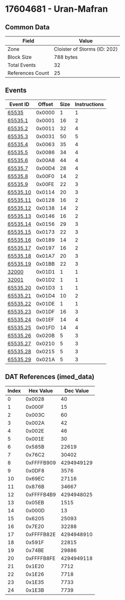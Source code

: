 # 17604681 - Uran-Mafran

## Common Data

| Field            | Value                        |
|------------------|------------------------------|
| Zone             | Cloister of Storms (ID: 202) |
| Block Size       | 788 bytes                    |
| Total Events     | 32                           |
| References Count | 25                           |

## Events

| Event ID                  | Offset   |   Size |   Instructions |
|---------------------------|----------|--------|----------------|
| [65535](./65535.md)       | 0x0000   |      1 |              1 |
| [65535.1](./65535.1.md)   | 0x0001   |     16 |              2 |
| [65535.2](./65535.2.md)   | 0x0011   |     32 |              4 |
| [65535.3](./65535.3.md)   | 0x0031   |     50 |              5 |
| [65535.4](./65535.4.md)   | 0x0063   |     35 |              4 |
| [65535.5](./65535.5.md)   | 0x0086   |     34 |              4 |
| [65535.6](./65535.6.md)   | 0x00A8   |     44 |              4 |
| [65535.7](./65535.7.md)   | 0x00D4   |     28 |              4 |
| [65535.8](./65535.8.md)   | 0x00F0   |     14 |              2 |
| [65535.9](./65535.9.md)   | 0x00FE   |     22 |              3 |
| [65535.10](./65535.10.md) | 0x0114   |     20 |              3 |
| [65535.11](./65535.11.md) | 0x0128   |     16 |              2 |
| [65535.12](./65535.12.md) | 0x0138   |     14 |              2 |
| [65535.13](./65535.13.md) | 0x0146   |     16 |              2 |
| [65535.14](./65535.14.md) | 0x0156   |     29 |              3 |
| [65535.15](./65535.15.md) | 0x0173   |     22 |              3 |
| [65535.16](./65535.16.md) | 0x0189   |     14 |              2 |
| [65535.17](./65535.17.md) | 0x0197   |     16 |              2 |
| [65535.18](./65535.18.md) | 0x01A7   |     20 |              3 |
| [65535.19](./65535.19.md) | 0x01BB   |     22 |              3 |
| [32000](./32000.md)       | 0x01D1   |      1 |              1 |
| [32001](./32001.md)       | 0x01D2   |      1 |              1 |
| [65535.20](./65535.20.md) | 0x01D3   |      1 |              1 |
| [65535.21](./65535.21.md) | 0x01D4   |     10 |              2 |
| [65535.22](./65535.22.md) | 0x01DE   |      1 |              1 |
| [65535.23](./65535.23.md) | 0x01DF   |     16 |              3 |
| [65535.24](./65535.24.md) | 0x01EF   |     14 |              4 |
| [65535.25](./65535.25.md) | 0x01FD   |     14 |              4 |
| [65535.26](./65535.26.md) | 0x020B   |      5 |              3 |
| [65535.27](./65535.27.md) | 0x0210   |      5 |              3 |
| [65535.28](./65535.28.md) | 0x0215   |      5 |              3 |
| [65535.29](./65535.29.md) | 0x021A   |      5 |              3 |

## DAT References (imed_data)

|   Index | Hex Value   |   Dec Value |
|---------|-------------|-------------|
|       0 | 0x0028      |          40 |
|       1 | 0x000F      |          15 |
|       2 | 0x003C      |          60 |
|       3 | 0x002A      |          42 |
|       4 | 0x002E      |          46 |
|       5 | 0x001E      |          30 |
|       6 | 0x585B      |       22619 |
|       7 | 0x76C2      |       30402 |
|       8 | 0xFFFFB909  |  4294949129 |
|       9 | 0x0DF8      |        3576 |
|      10 | 0x69EC      |       27116 |
|      11 | 0x876B      |       34667 |
|      12 | 0xFFFFB4B9  |  4294948025 |
|      13 | 0x05EB      |        1515 |
|      14 | 0x000D      |          13 |
|      15 | 0x6205      |       25093 |
|      16 | 0x7E20      |       32288 |
|      17 | 0xFFFFB82E  |  4294948910 |
|      18 | 0x591F      |       22815 |
|      19 | 0x74BE      |       29886 |
|      20 | 0xFFFFB8FE  |  4294949118 |
|      21 | 0x1E20      |        7712 |
|      22 | 0x1E26      |        7718 |
|      23 | 0x1E35      |        7733 |
|      24 | 0x1E3B      |        7739 |
